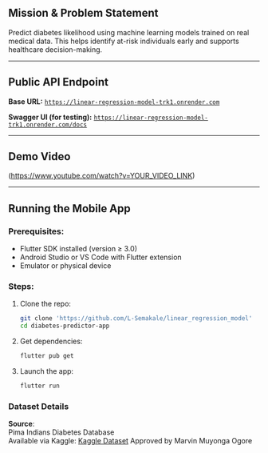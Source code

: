##  Mission & Problem Statement

Predict diabetes likelihood using machine learning models trained on real medical data. This helps identify at-risk individuals early and supports healthcare decision-making.

---

##  Public API Endpoint

**Base URL:**
[`https://linear-regression-model-trk1.onrender.com`](https://linear-regression-model-trk1.onrender.com)

**Swagger UI (for testing):**
[`https://linear-regression-model-trk1.onrender.com/docs`](https://linear-regression-model-trk1.onrender.com/docs)

---

## Demo Video 

 (https://www.youtube.com/watch?v=YOUR_VIDEO_LINK)

---

##  Running the Mobile App

### Prerequisites:

* Flutter SDK installed (version ≥ 3.0)
* Android Studio or VS Code with Flutter extension
* Emulator or physical device

### Steps:

1. Clone the repo:

   ```bash
   git clone 'https://github.com/L-Semakale/linear_regression_model'
   cd diabetes-predictor-app
   ```

2. Get dependencies:

   ```bash
   flutter pub get
   ```

3. Launch the app:

   ```bash
   flutter run
   ```

### Dataset Details
**Source**:  
Pima Indians Diabetes Database  
Available via Kaggle: [Kaggle Dataset](https://www.kaggle.com/datasets/uciml/pima-indians-diabetes-database)
Approved by Marvin Muyonga Ogore
